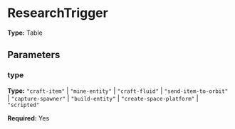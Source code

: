 # ResearchTrigger

**Type:** Table

## Parameters

### type

**Type:** `"craft-item"` | `"mine-entity"` | `"craft-fluid"` | `"send-item-to-orbit"` | `"capture-spawner"` | `"build-entity"` | `"create-space-platform"` | `"scripted"`

**Required:** Yes

